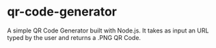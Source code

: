 # qr-code-generator
A simple QR Code Generator built with Node.js. It takes as input an URL typed by the user and returns a .PNG QR Code.
